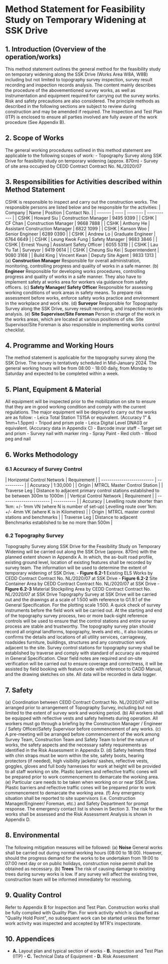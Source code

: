 # Method Statement for Feasibility Study on Temporary Widening at SSK Drive
## 1. Introduction (Overview of the operation/works)
This method statement outlines the general method for the feasibility study on temporary widening along the SSK Drive (Works Area W8A, W8B) including but not limited to topography survey inspection, survey result recording and inspection records analysis. The content mainly describes the procedure of the abovementioned survey works, as well as instrumentation and equipment required for carrying out the survey works. Risk and safety precautions are also considered. The principle methods as described in the following sections are subject to review during construction and may be amended if required. The Inspection and Test Plan (ITP) is enclosed to ensure all parties involved are fully aware of the work procedure (See Appendix B).
## 2. Scope of Works
The general working procedures outlined in this method statement are applicable to the following scopes of work: - Topography Survey along SSK Drive for feasibility study on temporary widening (approx. 870m) - Survey of site area occupied by CEDD Contract Contract No. NL/2020/07
## 3. Responsibilities for Activities described within Method Statement
CSHK is responsible to inspect and carry out the construction works. The responsible persons are listed below and be responsible for the activities:  | Company | Name | Position | Contact No. | | ------- | ---- | -------- | ----------- | | CSHK | Howard Siu | Construction Manager | 9495 9399 | | CSHK | CF Chan | Construction Manager | 9668 7888 | | CSHK | Anthony He | Assistant Construction Manager | 6822 1099 | | CSHK | Kanson Woo | Senior Engineer | 6289 0390 | | CSHK | Andrew Lo | Graduate Engineer | 6764 6649 | | CSHK | Leung Kwok Fung | Safety Manager | 9683 3846 | | CSHK | Ernest Young | Assistant Safety Officer | 6055 5319 | | CSHK | Lau Yu Tat | Surveyor | 9419 0614 | | CSHK | Cheung Siu Kei | Superintendent | 9080 3168 | | Build King | Vincent Kwan | Deputy Site Agent | 9833 1313 |  (a) **Construction Manager** Responsible for overall administration, monitoring, controlling progress and quality of works in a safe manner.  (b) **Engineer** Responsible for developing works procedures, controlling progress and quality of works in a safe manner. They also have to implement safety at works area for workers via guidance from safety officers.  (c) **Safety Manager/ Safety Officer** Responsible for assessing working conditions of work areas in safety means. To prepare risk assessment before works, enforce safety works practice and environment in the workplace and work site.  (d) **Surveyor** Responsible for Topography Survey along the SSK Drive, survey result recording, and inspection records analysis.  (e) **Site Supervisor/Site Foreman** Person in charge of the work in the works areas, which are located at various positions of site. Site Supervisor/Site Foreman is also responsible in implementing works control checklist.
## 4. Programme and Working Hours
The method statement is applicable for the topography survey along the SSK Drive. The survey is tentatively scheduled in Mid-January 2024. The general working hours will be from 08:00 - 18:00 daily, from Monday to Saturday and expected to be completed within a week.
## 5. Plant, Equipment & Material
All equipment will be inspected prior to the mobilization on site to ensure that they are in good working condition and comply with the current regulations. The major equipment will be deployed to carry out the works are as follow: - Leica Total Station TS15A or equivalent. (Accuracy 1” & 1mm+1.5ppm) - Tripod and prism pole - Leica Digital Level DNA03 or equivalent. (Accuracy data in Appendix C) - Barcode invar staff - Target set and prism - Survey nail with marker ring - Spray Paint - Red cloth - Wood peg and nail
## 6. Works Methodology
### 6.1 Accuracy of Survey Control
| Horizontal Control Network | Requirement | | -------------------------- | ----------- | | Accuracy | 1:30,000 | | Origin | MTRCL Master Control Station | | Traverse Leg | Distance to adjacent primary control stations established to be between 300m to 1000m |  | Vertical Control Network | Requirement | | ------------------------ | ----------- | | Accuracy | Levelling route shorter than 1km: +/- 1mm VN (where N is number of set-up) Levelling route over 1km: +/- 4mm VK (where K is in Kilometres) | | Origin | MTRCL master control stations and benchmarks | | Traverse Leg | Distance to adjacent Benchmarks established to be no more than 500m |
### 6.2 Topography Survey
Topography Survey along SSK Drive for the Feasibility Study on Temporary Widening will be carried out along the SSK Drive (approx. 870m) with the planned extent shown in Appendix A. In which, the as-built road profile, existing ground level, location of existing features shall be recorded by survey team. The information will be used to determine the extent of temporary widening of SSK Drive.  - **Figure 6.2-1** Existing ELS Works by CEDD Contract Contract No. NL/2020/07 at SSK Drive - **Figure 6.2-2** Site Container Area by CEDD Contract Contract No. NL/2020/07 at SSK Drive - **Figure 6.2-3** Material Stockpiling Area by CEDD Contract Contract No. NL/2020/07 at SSK Drive  Topography Survey at SSK Drive will be carried out and the drawings at a scale of 1:500 with reference to G1.9.1 of the General Specification. For the plotting scale 1:500. A quick check of survey instruments before the field work will be carried out. At the starting and end of the topography survey process, two or more back-sight reference controls will be used to ensure that the control stations and entire survey process are stable and trustworthy. The topography survey plan should record all original landforms, topography, levels and etc., it also locates or confirms the details and locations of all utility services, carriageway, roadsides furniture, buildings, structures and any construction work adjacent to the site. Survey control stations for topography survey shall be established by traverse and comply with standard of accuracy as required in General Specification. Clear field notes are required and on-site verification will be carried out to ensure coverage and correctness, it will be assisted by field booking with feature code with reference to CADD Manual, and the drawing sketches on site. All data will be recorded in data logger.
## 7. Safety
(a) Coordination between CEDD Contract Contract No. NL/2020/07 will be arranged prior to arrangement of Topography Survey, including but not limited to the extent of survey work and working period.  (b) All workers shall be equipped with reflective vests and safety helmets during operation. All workers must go through a briefing by the Construction Manager / Engineer / Safety Officer/Safety Supervisor before commencement of any works.  (c) A pre-meeting will be arranged before commencement of the work among Survey Team, Construction Team and Safety Team to brief the nature of works, the safety aspects and the necessary safety requirements as identified in the Risk Assessment in Appendix D.  (d) Safety helmets fitted with chin straps must be worn within the site, safety boots, hearing protectors (if needed), high visibility jackets/ sashes, reflective vests, goggles, gloves and full body harnesses for work at height will be provided to all staff working on site. Plastic barriers and reflective traffic cones will be prepared prior to work commencement to demarcate the working area.  (e) Particular care needs to be taken when working on or near SSK Drive. Plastic barriers and reflective traffic cones will be prepared prior to work commencement to demarcate the working area.  (f) Any emergency situation shall be reported to site supervisors (i.e. Construction Manager/Engineer/ Foreman, etc.) and Safety Department for prompt response. The emergency contact list is shown in Section 3. The risk for the works shall be assessed and the Risk Assessment Analysis is shown in Appendix D.
## 8. Environmental
The following mitigation measures will be followed:  (a) **Noise** General works shall be carried out during normal working hours (08:00 to 18:00). However, should the progress demand for the works to be undertaken from 19:00 to 07:00 next day or on public holidays, construction noise permit shall be obtained as necessary.  (b) **Trees** The risk of causing damage to existing trees during survey works is low. If any survey will affect the existing tree, construction team will be informed immediately for resolving.
## 9. Quality Control
Refer to Appendix B for Inspection and Test Plan. Construction works shall be fully complied with Quality Plan. For work activity which is classified as "Quality Hold Point", no subsequent work can be started unless the former work activity was inspected and accepted by MTR's inspectorate.
## 10. Appendices
- **A.** Layout plan and typical section of works - **B.** Inspection and Test Plan (ITP) - **C.** Technical Data of Equipment - **D.** Risk Assessment
